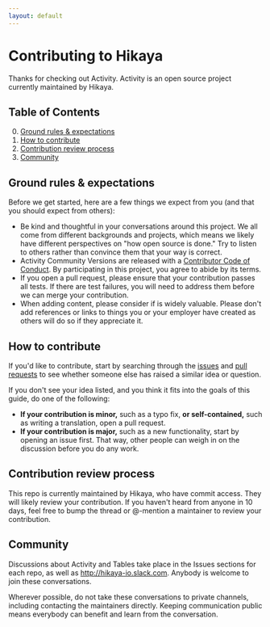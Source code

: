 ```yaml
---
layout: default
---
```


# Contributing to Hikaya

Thanks for checking out Activity. Activity is an open source project currently maintained by Hikaya.

## Table of Contents

0. [Ground rules & expectations](#ground-rules--expectations)
0. [How to contribute](#how-to-contribute)
0. [Contribution review process](#contribution-review-process)
0. [Community](#community)


## Ground rules & expectations

Before we get started, here are a few things we expect from you (and that you should expect from others):

* Be kind and thoughtful in your conversations around this project. We all come from different backgrounds and projects, which means we likely have different perspectives on "how open source is done." Try to listen to others rather than convince them that your way is correct.
* Activity Community Versions are released with a [Contributor Code of Conduct](./CODE_OF_CONDUCT.md). By participating in this project, you agree to abide by its terms.
* If you open a pull request, please ensure that your contribution passes all tests. If there are test failures, you will need to address them before we can merge your contribution.
* When adding content, please consider if is widely valuable. Please don't add references or links to things you or your employer have created as others will do so if they appreciate it.

## How to contribute

If you'd like to contribute, start by searching through the [issues](https://github.com/hikaya/Activity-CE/issues) and [pull requests](https://github.com/hikaya/Activity-CE/pulls) to see whether someone else has raised a similar idea or question.

If you don't see your idea listed, and you think it fits into the goals of this guide, do one of the following:
* **If your contribution is minor,** such as a typo fix, **or self-contained,** such as writing a translation, open a pull request.
* **If your contribution is major,** such as a new functionality, start by opening an issue first. That way, other people can weigh in on the discussion before you do any work.


## Contribution review process

This repo is currently maintained by Hikaya, who have commit access. They will likely review your contribution. If you haven't heard from anyone in 10 days, feel free to bump the thread or @-mention a maintainer to review your contribution.

## Community

Discussions about Activity and Tables take place in the Issues sections for each repo, as well as http://hikaya-io.slack.com. Anybody is welcome to join these conversations.

Wherever possible, do not take these conversations to private channels, including contacting the maintainers directly. Keeping communication public means everybody can benefit and learn from the conversation.
